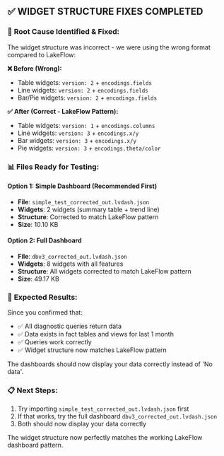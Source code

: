 ## ✅ WIDGET STRUCTURE FIXES COMPLETED

### 🔧 **Root Cause Identified & Fixed:**
The widget structure was incorrect - we were using the wrong format compared to LakeFlow:

**❌ Before (Wrong):**
- Table widgets: `version: 2` + `encodings.fields`
- Line widgets: `version: 2` + `encodings.fields`
- Bar/Pie widgets: `version: 2` + `encodings.fields`

**✅ After (Correct - LakeFlow Pattern):**
- Table widgets: `version: 1` + `encodings.columns`
- Line widgets: `version: 3` + `encodings.x/y`
- Bar widgets: `version: 3` + `encodings.x/y`
- Pie widgets: `version: 3` + `encodings.theta/color`

### 📊 **Files Ready for Testing:**

#### **Option 1: Simple Dashboard (Recommended First)**
- **File**: `simple_test_corrected_out.lvdash.json`
- **Widgets**: 2 widgets (summary table + trend line)
- **Structure**: Corrected to match LakeFlow pattern
- **Size**: 10.10 KB

#### **Option 2: Full Dashboard**
- **File**: `dbv3_corrected_out.lvdash.json`
- **Widgets**: 8 widgets with all features
- **Structure**: All widgets corrected to match LakeFlow pattern
- **Size**: 49.17 KB

### 🎯 **Expected Results:**
Since you confirmed that:
- ✅ All diagnostic queries return data
- ✅ Data exists in fact tables and views for last 1 month
- ✅ Queries work correctly
- ✅ Widget structure now matches LakeFlow pattern

The dashboards should now display your data correctly instead of 'No data'.

### 📋 **Next Steps:**
1. Try importing `simple_test_corrected_out.lvdash.json` first
2. If that works, try the full dashboard `dbv3_corrected_out.lvdash.json`
3. Both should now display your data correctly

The widget structure now perfectly matches the working LakeFlow dashboard pattern.
